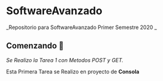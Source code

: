 # SoftwareAvanzado
_Repositorio para SoftwareAvanzado Primer Semestre 2020 _

## Comenzando 🚀

_Se Realizo la Tarea 1 con Metodos POST y GET._

Esta Primera Tarea se Realizo en proyecto de **Consola** 
